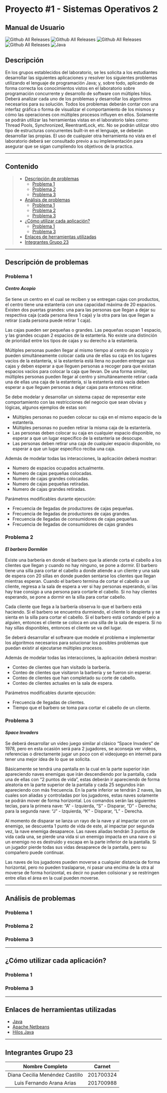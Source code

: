 <h1> <b> Proyecto #1 - Sistemas Operativos 2 </b> </h1>

<h2> <b> Manual de Usuario </b> </h2>

![Github All Releases](https://img.shields.io/badge/Version-1.0-green)
![Github All Releases](https://img.shields.io/badge/Curso-Sistemas%20Operativos%202-blue)
![Github All Releases](https://img.shields.io/badge/Grupo-23-red)
![Github All Releases](https://img.shields.io/badge/Proyecto-1-orange)
![Java](https://img.shields.io/badge/Java-gray?style=flat-square&logo=java)

## **Descripción**

En los grupos establecidos del laboratorio, se les solicita a los estudiantes desarrollar las 
siguientes aplicaciones y resolver los siguientes problemas utilizando el lenguaje de 
programación Java; y, sobre todo, aplicando de forma correcta los conocimientos vistos en 
el laboratorio sobre programación concurrente y desarrollo de software con múltiples hilos. 
Deberá analizar cada uno de los problemas y desarrollar los algoritmos necesarios para su 
solución. 
Todos los problemas deberán contar con una interfaz gráfica o forma de visualizar el 
comportamiento de los mismos y cómo las operaciones con múltiples procesos influyen en 
ellos. Solamente se podrán utilizar las herramientas vistas en el laboratorio tales como: 
Thread Pools, Synchronized, ReentrantLock, etc. No se podrán utilizar otro tipo de 
estructuras concurrentes built-in en el lenguaje, se deberán desarrollar las propias. El uso 
de cualquier otra herramienta no vista en el laboratorio deberá ser consultado previo a su 
implementación para asegurar que se sigan cumpliendo los objetivos de la practica.

---

## **Contenido**

> * [Descripción de problemas](#Descripción-de-problemas)
>   * [Problema 1](#Problema-1)
>   * [Problema 2](#Problema-2)
>   * [Problema 3](#Problema-3)
> * [Análisis de problemas](#Análisis-de-problemas)
>   * [Problema 1](#Problema-1)
>   * [Problema 2](#Problema-2)
>   * [Problema 3](#Problema-3)
> * [¿Cómo utilizar cada aplicación?](#¿Cómo-utilizar-cada-aplicación?)
>   * [Problema 1](#Problema-1)
>   * [Problema 3](#Problema-3)
> * [Enlaces de herramientas utilizadas](#Enlazes-de-herramientas-utilizadas)
> * [Integrantes Grupo 23](#Integrantes-Grupo-23)

---

## **Descripción de problemas**

### **Problema 1**
#### *Centro Acopio*

Se tiene un centro en el cual se reciben y se entregan cajas con productos, el centro tiene una 
estantería con una capacidad máxima de 20 espacios. Existen dos puertas grandes: una para 
las personas que llegan a dejar su respectiva caja (cada persona lleva 1 caja) y la otra para las 
que llegan a retirar (cada persona puede retirar 1 caja). 

Las cajas pueden ser pequeñas o grandes. Las pequeñas ocupan 1 espacio, y las grandes 
ocupan 2 espacios de la estantería. No existe una distinción de prioridad entre los tipos de 
cajas y su derecho a la estantería.

Múltiples personas pueden llegar al mismo tiempo al centro de acopio y pueden 
simultáneamente colocar cada una de ellas su caja en los lugares vacíos de la estantería, si la 
estantería está llena no pueden entregar sus cajas y deben esperar a que lleguen personas a 
recoger para que existan espacios vacíos para colocar la caja que llevan. De una forma similar, 
múltiples personas pueden llegar al centro y simultáneamente retirar cada una de ellas una 
caja de la estantería, si la estantería está vacía deben esperar a que lleguen personas a dejar 
cajas para entonces retirar. 

Se debe modelar y desarrollar un sistema capaz de representar este comportamiento con las 
restricciones del negocio que sean obvias y lógicas, algunos ejemplos de estas son: 

* Múltiples personas no pueden colocar su caja en el mismo espacio de la estantería.
* Múltiples personas no pueden retirar la misma caja de la estantería.
* Las personas deben colocar su caja en cualquier espacio disponible, no esperar a que un 
lugar especifico de la estantería se desocupe.
* Las personas deben retirar una caja de cualquier espacio disponible, no esperar a que un 
lugar especifico reciba una caja.

Además de modelar todas las interacciones, la aplicación deberá mostrar:

* Numero de espacios ocupados actualmente.
* Numero de cajas pequeñas colocadas.
* Numero de cajas grandes colocadas.
* Numero de cajas pequeñas retiradas.
* Numero de cajas grandes retiradas.

Parámetros modificables durante ejecución:

* Frecuencia de llegadas de productores de cajas pequeñas.
* Frecuencia de llegadas de productores de cajas grandes.
* Frecuencia de llegadas de consumidores de cajas pequeñas.
* Frecuencia de llegadas de consumidores de cajas grandes

### **Problema 2**
#### *El barbero Dormilón*
Existe una barbería en donde el barbero que la atiende corta el cabello a los clientes que 
llegan y cuando no hay ninguno, se pone a dormir. El barbero tiene una silla para cortar el 
cabello a donde atiende a un cliente y una sala de espera con 20 sillas en donde pueden
sentarse los clientes que llegan mientras esperan. Cuando el barbero termina de cortar el 
cabello a un cliente, regresa a la sala de espera a ver si hay personas esperando, si las hay 
trae consigo a una persona para cortarle el cabello. Si no hay clientes esperando, se pone a 
dormir en la silla para cortar cabello. 

Cada cliente que llega a la barbería observa lo que el barbero está haciendo. Si el barbero se 
encuentra durmiendo, el cliente lo despierta y se sienta en la silla para cortar el cabello. Si el 
barbero está cortando el pelo a alguien, entonces el cliente se coloca en una silla de la sala 
de espera. Si no hay sillas disponibles, entonces el cliente se va del lugar.

Se deberá desarrollar el software que modele el problema e implementar los algoritmos 
necesarios para solucionar los posibles problemas que puedan existir al ejecutarse múltiples 
procesos. 

Además de modelar todas las interacciones, la aplicación deberá mostrar:

* Conteo de clientes que han visitado la barbería.
* Conteo de clientes que visitaron la barbería y se fueron sin esperar.
* Conteo de clientes que han completado su corte de cabello.
* Conteo de clientes actuales en la sala de espera.

Parámetros modificables durante ejecución:

* Frecuencia de llegadas de clientes.
* Tiempo que el barbero se toma para cortar el cabello de un cliente.

### **Problema 3**
#### *Space Invaders*
Se deberá desarrollar un video juego similar al clásico “Space Invaders” de 1978, pero en 
esta ocasión será para 2 jugadores, se aconseja ver videos, referencias o directamente jugar 
un poco con el videojuego en internet para tener una mejor idea de lo que se solicita. 

Básicamente se tendrá una pantalla en la cual en la parte superior irán apareciendo naves 
enemigas que irán descendiendo por la pantalla, cada una de ellas con “2 puntos de vida”, 
estas deberán ir apareciendo de forma aleatoria en la parte superior de la pantalla y cada 25 
segundos irán apareciendo con más frecuencia. En la parte inferior se tendrán 2 naves, las 
cuales son aliadas y controladas por los jugadores, estas naves solamente se podrán mover 
de forma horizontal. Los comandos serán las siguientes teclas, para la primera nave: “A” -
Izquierda, “S” - Disparar, “D” - Derecha; para la segunda nave: “J” - Izquierda, “K” - Disparar,
“L” - Derecha. 

Al momento de disparar se lanza un rayo de la nave y al impactar con un enemigo, se 
descuenta 1 punto de vida de este, al impactar por segunda vez, la nave enemiga desaparece. 
Las naves aliadas tendrán 3 puntos de vida cada una, se pierde una vida si un enemigo impacta 
en una nave o si un enemigo no es destruido y escapa en la parte inferior de la pantalla. Si un 
jugador pierde todas sus vidas desaparece de la pantalla, pero su compañero puede 
continuar.

Las naves de los jugadores pueden moverse a cualquier distancia de forma horizontal, pero 
no pueden traslaparse, ni pasar una encima de la otra al moverse de forma horizontal, es 
decir no pueden colisionar y se restringen entre ellas el área en la cual pueden moverse.

---

## **Análisis de problemas**

### **Problema 1**

### **Problema 2**



### **Problema 3**

---

## **¿Cómo utilizar cada aplicación?**

### **Problema 1**

### **Problema 3**

--- 

## **Enlaces de herramientas utilizadas**

- [Java](https://www.java.com/es/)
- [Apache Netbeans](https://netbeans.apache.org)
- [Hilos Java](https://jarroba.com/multitarea-e-hilos-en-java-con-ejemplos-thread-runnable/)


---

## **Integrantes Grupo 23**

| Nombre Completo | Carnet |
| :----: | :----: |
| Diana Cecilia Menéndez Castillo | 201700324 |
| Luis Fernando Arana Arias | 201700988 |
